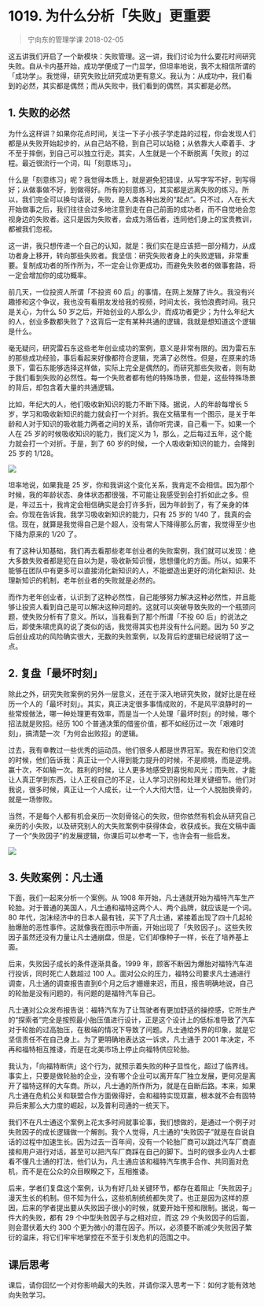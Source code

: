 # 1019. 为什么分析「失败」更重要
> 宁向东的管理学课
2018-02-05

这五讲我们开启了一个新模块：失败管理。这一讲，我们讨论为什么要花时间研究失败。自从卡内基开始，成功学便成了一门显学，但坦率地说，我不太相信所谓的「成功学」。我觉得，研究失败比研究成功更有意义。我认为：从成功中，我们看到的必然，其实都是偶然；而从失败中，我们看到的偶然，其实都是必然。

## 1. 失败的必然
为什么这样讲？如果你花点时间，关注一下子小孩子学走路的过程，你会发现人们都是从失败开始起步的，从自己站不稳，到自己可以站稳；从依靠大人牵着手、才不至于摔倒，到自己可以独立行走。其实，人生就是一个不断脱离「失败」的过程。最近很流行一个词，叫「刻意练习」。

什么是「刻意练习」呢？我觉得本质上，就是避免犯错误，从写字写不好，到写得好；从做事做不好，到做得好。所有的刻意练习，其实都是远离失败的练习。所以，我们完全可以换句话说，失败，是人类各种出发的“起点”。只不过，人在长大开始做事之后，我们往往会过多地注意到走在自己前面的成功者，而不自觉地会忽视身边的失败者。这只是因为失败者，会成为落伍者，连同他们身上的宝贵教训，都被我们忽视。

这一讲，我只想传递一个自己的认知，就是：我们实在是应该把一部分精力，从成功者身上移开，转向那些失败者。我坚信：研究失败者身上的失败逻辑，非常重要。复制成功者的所作所为，不一定会让你更成功，而避免失败者的做事套路，将一定会增加你的成功概率。

前几天，一位投资人所谓「不投资 60 后」的事情，在网上发酵了许久。我没有兴趣掺和这个争议，我也没有看朋友发给我的视频，时间太长，我怕浪费时间。我只是关心，为什么 50 岁之后，开始创业的人那么少，而成功者更少；为什么年纪大的人，创业多数都失败了？这背后一定有某种共通的逻辑，我就是想知道这个逻辑是什么。

毫无疑问，研究雷石东这些老年创业成功的案例，意义是非常有限的。因为雷石东的那些成功经验，事后看起来好像都符合逻辑，充满了必然性。但是，在原来的场景下，雷石东能够选择这样做，实际上完全是偶然的。而研究那些失败者，则有助于我们看到失败的必然性。每一个失败者都有他的特殊场景，但是，这些特殊场景的背后，却包含着大量的共通逻辑。

比如，年纪大的人，他们吸收新知识的能力不断下降。据说，人的年龄每增长 5 岁，学习和吸收新知识的能力就会打一个对折。我在文稿里有一个图示，是关于年龄和人对于知识的吸收能力两者之间的关系，请你听完课，自己看一下。如果一个人在 25 岁的时候吸收知识的能力，我们定义为 1，那么，之后每过五年，这个能力就会打一个对折。于是，到了 60 岁的时候，一个人吸收新知识的能力，会降到 25 岁的 1/128。

![](https://raw.githubusercontent.com/dalong0514/selfstudy/master/图片链接/宁向东/2019029.jpg)

坦率地说，如果我是 25 岁，你和我讲这个变化关系，我肯定不会相信。因为那个时候，我的年龄状态、身体状态都很强，不可能让我感受到会打折如此之多。但是，年过五十，我肯定会相信确实是会打许多折，因为年龄到了，有了亲身的体会。你现在告诉我，我学习吸收新知识的能力，只有 25 岁的 1/40 了，我真的会信。现在，就算是我觉得自己是个超人，没有常人下降得那么厉害，我觉得至少也下降为原来的 1/20 了。

有了这种认知基础，我们再去看那些老年创业者的失败案例，我们就可以发现：绝大多数失败者都是犯在自以为是，吸收新知识慢，思想僵化的方面。所以，如果不能够在团队中有更多可以直接消化新知识的人，不能塑造出更好的消化新知识、处理新知识的机制，老年创业者的失败就是必然的。

而作为老年创业者，认识到了这种必然性，自己能够努力解决这种必然性，并且能够让投资人看到自己是可以解决这种问题的。这就可以突破导致失败的一个瓶颈问题，使失败分析有了意义。所以，当我看到了那个所谓「不投 60 后」的说法之后，即使朱啸虎真的说了类似的话，我觉得其实也并没有什么问题。因为 50 岁之后创业成功的风险确实很大，无数的失败案例，以及背后的逻辑已经说明了这一点。

## 2. 复盘「最坏时刻」
除此之外，研究失败案例的另外一层意义，还在于深入地研究失败，就好比是在经历一个人的「最坏时刻」。其实，真正决定很多事情成败的，不是风平浪静时的一些常规做法，哪一种处理更有效率，而是当一个人处理「最坏时刻」的时候，哪个招法就是败招。经历 100 个普通决策的借鉴价值，都不如经历过一次「艰难时刻」，搞清楚一次「为何会出败招」的逻辑。

过去，我有幸教过一些优秀的运动员。他们很多人都是世界冠军。我在和他们交流的时候，他们告诉我：真正让一个人得到能力提升的时候，不是顺境，而是逆境。赢十次，不如输一次。胜利的时候，让人更多地感受到喜悦和风光；而失败，才能让人真正学到东西，让人正视自己的不足，让人学习识别和处理关键细节。他们对我说，很多时候，真正让一个人成长，让一个人大彻大悟，让一个人脱胎换骨的，就是一场惨败。

当然，不是每个人都有机会亲历一次刻骨铭心的失败，但你依然有机会从研究自己亲历的小失败，以及研究别人的大失败案例中获得体会，收获成长。我在文稿中画了一个“失败因子”的发展逻辑，你课后可以参考一下，也许会有一些启发。

![](https://raw.githubusercontent.com/dalong0514/selfstudy/master/图片链接/宁向东/2019030.jpg)

## 3. 失败案例：凡士通
下面，我们一起来分析一个案例。从 1908 年开始，凡士通就开始为福特汽车生产轮胎。对于普通的美国人，凡士通和福特这两个人、两个品牌，就应该是一个词。80 年代，泡沫经济中的日本人最有钱，买下了凡士通，紧接着出现了四十几起轮胎爆胎的恶性事件。这就像我在图示中所画，开始出现了「失败因子」。这些失败因子虽然还没有力量让凡士通崩盘，但是，它们却像种子一样，长在了培养基上面。

后来，失败因子成长的条件逐渐具备。1999 年，顾客不断因为爆胎对福特汽车进行投诉，同时死亡人数超过 100 人。面对公众的压力，福特公司要求凡士通进行调查，凡士通的调查报告直到6个月之后才姗姗来迟，而且，报告明确地说，自己的轮胎是没有问题的，有问题的是福特汽车自己。

凡士通对公众发布报告说：福特汽车为了让驾驶者有更加舒适的操控感，它所生产的“探索者”完全是按照最小胎压值进行设计，正是这个设计上的低标准导致了汽车对于轮胎的过高胎压，在极端的情况下导致了问题。凡士通给外界的印象，就是它坚信责任不在自己身上。为了更明确地表达这一诉求，凡士通于 2001 年决定，不再和福特相互推诿，而是在北美市场上停止向福特供应轮胎。

我认为，「向福特断供」这个行为，就预示着失败的种子显性化，超过了临界线。事实上，只要是做轮胎的企业，没有哪个企业可以离开车厂独立发展，更何况是离开了福特这样的大车商。所以，凡士通的所作所为，就是在自断后路。本来，如果凡士通在危机公关和联盟合作方面做得好，会和福特实现双赢，根本就不会有固特异后来那么大力度的崛起，以及普利司通的一统天下。

我们不在凡士通这个案例上花太多时间就事论事，我们想做的，是通过一个例子对失败因子的成长逻辑做一个解剖。我个人觉得，凡士通的“失败因子”就是在自说自话的过程中加速生长。因为过去一百年间，没有一个轮胎厂商可以跳过汽车厂商直接和用户进行对话，甚至可以把汽车厂商踩在自己的脚下。当时的很多业内人士都看不懂凡士通的打法，他们认为，凡士通应该和福特汽车携手合作、共同面对危机，而不是在公众的众目睽睽之下，互相推诿。

后来，学者们复盘这个案例，认为有好几处关键环节，都存在着阻止「失败因子」漫天生长的机制。但不知为什么，这些机制统统都失灵了。也正是因为这样的原因，后来的学者提出要从失败因子很小的时候，就要开始干预和限制。据说，每一件大的失败，都有 29 个中型失败因子与之相对应，而这 29 个失败因子的后面，则会潜伏着大约 300 个更为微小的潜在因子。所以，必须要不断减少失败因子繁衍的温床，将它们牢牢地掌控在不至于引发危机的范围之中。

## 课后思考
课后，请你回忆一个对你影响最大的失败，并请你深入思考一下：如何才能有效地向失败学习。